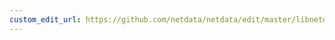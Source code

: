 ```yaml
---
custom_edit_url: https://github.com/netdata/netdata/edit/master/libnetdata/socket/README.md
---
```



